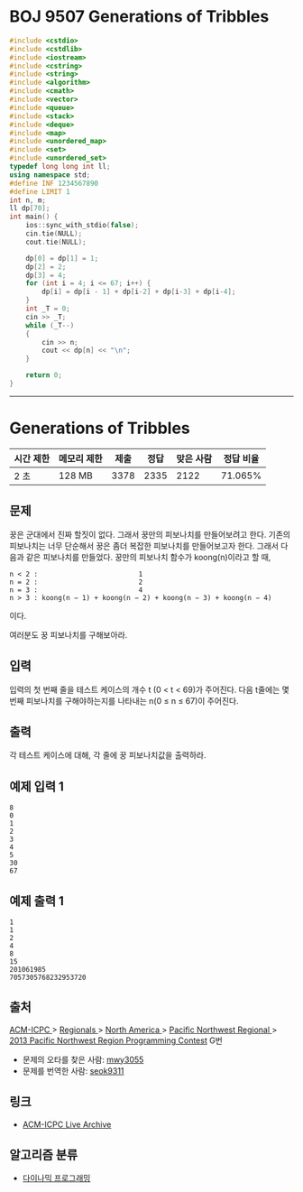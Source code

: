 # BOJ 9507 Generations of Tribbles

```c++
#include <cstdio>
#include <cstdlib>
#include <iostream>
#include <cstring>
#include <string>
#include <algorithm>
#include <cmath>
#include <vector>
#include <queue>
#include <stack>
#include <deque>
#include <map>
#include <unordered_map>
#include <set>
#include <unordered_set>
typedef long long int ll;
using namespace std;
#define INF 1234567890
#define LIMIT 1
int n, m;
ll dp[70];
int main() {
	ios::sync_with_stdio(false);
	cin.tie(NULL);
	cout.tie(NULL);

	dp[0] = dp[1] = 1;
	dp[2] = 2;
	dp[3] = 4;
	for (int i = 4; i <= 67; i++) {
		dp[i] = dp[i - 1] + dp[i-2] + dp[i-3] + dp[i-4];
	}
	int _T = 0;
	cin >> _T;
	while (_T--)
	{
		cin >> n;
		cout << dp[n] << "\n";
	}

	return 0;
}


```

---

# Generations of Tribbles   

| 시간 제한 | 메모리 제한 | 제출 | 정답 | 맞은 사람 | 정답 비율 |
| --------- | ----------- | ---- | ---- | --------- | --------- |
| 2 초      | 128 MB      | 3378 | 2335 | 2122      | 71.065%   |

## 문제

꿍은 군대에서 진짜 할짓이 없다. 그래서 꿍만의 피보나치를 만들어보려고 한다. 기존의 피보나치는 너무 단순해서 꿍은 좀더 복잡한 피보나치를 만들어보고자 한다. 그래서 다음과 같은 피보나치를 만들었다. 꿍만의 피보나치 함수가 koong(n)이라고 할 때,

```
n < 2 :                         1
n = 2 :                         2
n = 3 :                         4
n > 3 : koong(n − 1) + koong(n − 2) + koong(n − 3) + koong(n − 4)
```

이다.

여러분도 꿍 피보나치를 구해보아라.

## 입력

입력의 첫 번째 줄을 테스트 케이스의 개수 t (0 < t < 69)가 주어진다. 다음 t줄에는 몇 번째 피보나치를 구해야하는지를 나타내는 n(0 ≤ n ≤ 67)이 주어진다.

## 출력

각 테스트 케이스에 대해, 각 줄에 꿍 피보나치값을 출력하라.



## 예제 입력 1

```
8
0
1
2
3
4
5
30
67
```

## 예제 출력 1

```
1
1
2
4
8
15
201061985
7057305768232953720
```



## 출처

[ACM-ICPC ](https://www.acmicpc.net/category/1)> [Regionals ](https://www.acmicpc.net/category/7)> [North America ](https://www.acmicpc.net/category/8)> [Pacific Northwest Regional ](https://www.acmicpc.net/category/33)> [2013 Pacific Northwest Region Programming Contest](https://www.acmicpc.net/category/detail/1173) G번

- 문제의 오타를 찾은 사람: [mwy3055](https://www.acmicpc.net/user/mwy3055)
- 문제를 번역한 사람: [seok9311](https://www.acmicpc.net/user/seok9311)

## 링크

- [ACM-ICPC Live Archive](https://icpcarchive.ecs.baylor.edu/index.php?option=com_onlinejudge&Itemid=8&page=show_problem&problem=4529)

## 알고리즘 분류

- [다이나믹 프로그래밍](https://www.acmicpc.net/problem/tag/%EB%8B%A4%EC%9D%B4%EB%82%98%EB%AF%B9%20%ED%94%84%EB%A1%9C%EA%B7%B8%EB%9E%98%EB%B0%8D)